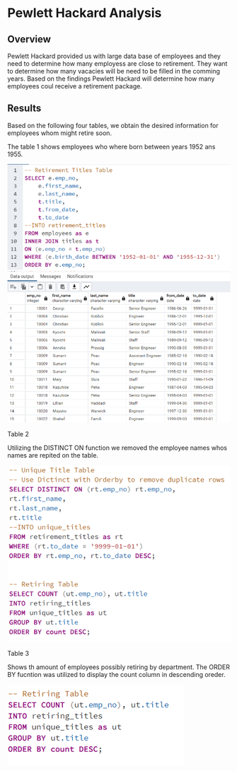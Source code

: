 # Pewlett Hackard Analysis


## Overview

Pewlett Hackard provided us with large data base of employees and they need to determine how many employess are close to retirement. They want to determine how many vacacies will be need to be filled in the comming years. Based on the findings Pewlett Hackard will determine how many employees coul receive a retirement package.

## Results

Based on the following four tables, we obtain the desired information for employees whom might retire soon. 

The table 1 shows employees who where born between years 1952 ans 1955.

![image](Resources/1.png)
![image](Resources/1-1.png)

Table 2 

Utilizing the DISTINCT ON function we removed the employee names whos names are repited on the table.

![image](Resources/2.png)

Table 3

Shows th amount of employees possibly retiring by department. The ORDER BY fucntion was utilized to display the count column in descending oreder.

![image](resources/3.png)
